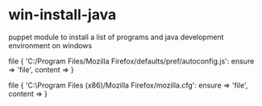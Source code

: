 # win-install-java
puppet module to install a list of programs and java development environment on windows


file { 'C:/Program Files/Mozilla Firefox/defaults/pref/autoconfig.js':
  ensure  => 'file',
  content => 
}

file { 'C:\Program Files (x86)/Mozilla Firefox/mozilla.cfg':
  ensure  => 'file',
  content => 
}
